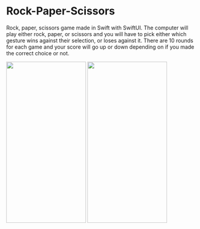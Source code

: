 # Rock-Paper-Scissors

Rock, paper, scissors game made in Swift with SwiftUI. The computer will play either rock, paper, or scissors 
and you will have to pick either which gesture wins against their selection, or loses against it. 
There are 10 rounds for each game and your score will go up or down depending on if you made the correct choice or not.



<img src="https://user-images.githubusercontent.com/95224279/161254389-788aae9f-dbc8-495a-9223-6ba3931b079b.JPG" width="212" height="429" />

<img src="https://user-images.githubusercontent.com/95224279/161255537-9ba8f684-ea5d-49c4-b656-dca8c541bccd.JPG" width="212" height="429" />

